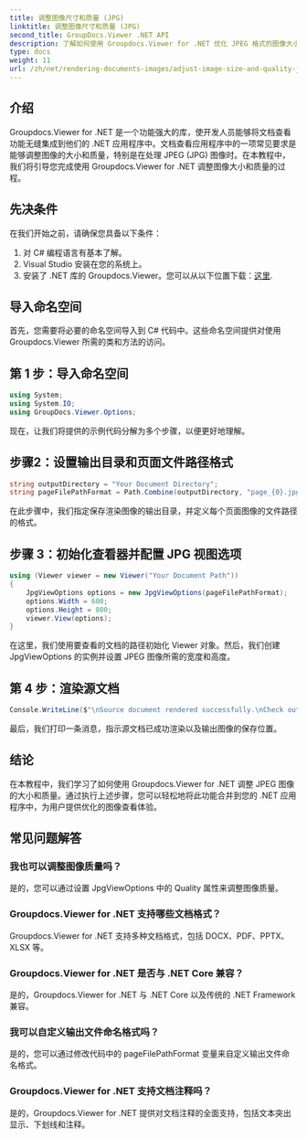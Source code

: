 ```yaml
---
title: 调整图像尺寸和质量 (JPG)
linktitle: 调整图像尺寸和质量 (JPG)
second_title: GroupDocs.Viewer .NET API
description: 了解如何使用 Groupdocs.Viewer for .NET 优化 JPEG 格式的图像大小和质量。增强您的文档查看体验。
type: docs
weight: 11
url: /zh/net/rendering-documents-images/adjust-image-size-and-quality-jpg/
---
```

## 介绍
Groupdocs.Viewer for .NET 是一个功能强大的库，使开发人员能够将文档查看功能无缝集成到他们的 .NET 应用程序中。文档查看应用程序中的一项常见要求是能够调整图像的大小和质量，特别是在处理 JPEG (JPG) 图像时。在本教程中，我们将引导您完成使用 Groupdocs.Viewer for .NET 调整图像大小和质量的过程。
## 先决条件
在我们开始之前，请确保您具备以下条件：
1. 对 C# 编程语言有基本了解。
2. Visual Studio 安装在您的系统上。
3. 安装了 .NET 库的 Groupdocs.Viewer。您可以从以下位置下载：[这里](https://releases.groupdocs.com/viewer/net/).

## 导入命名空间
首先，您需要将必要的命名空间导入到 C# 代码中。这些命名空间提供对使用 Groupdocs.Viewer 所需的类和方法的访问。
## 第 1 步：导入命名空间
```csharp
using System;
using System.IO;
using GroupDocs.Viewer.Options;
```

现在，让我们将提供的示例代码分解为多个步骤，以便更好地理解。
## 步骤2：设置输出目录和页面文件路径格式
```csharp
string outputDirectory = "Your Document Directory";
string pageFilePathFormat = Path.Combine(outputDirectory, "page_{0}.jpg");
```
在此步骤中，我们指定保存渲染图像的输出目录，并定义每个页面图像的文件路径的格式。
## 步骤 3：初始化查看器并配置 JPG 视图选项
```csharp
using (Viewer viewer = new Viewer("Your Document Path"))
{
    JpgViewOptions options = new JpgViewOptions(pageFilePathFormat);
    options.Width = 600;
    options.Height = 800;
    viewer.View(options);
}
```
在这里，我们使用要查看的文档的路径初始化 Viewer 对象。然后，我们创建 JpgViewOptions 的实例并设置 JPEG 图像所需的宽度和高度。
## 第 4 步：渲染源文档
```csharp
Console.WriteLine($"\nSource document rendered successfully.\nCheck output in {outputDirectory}.");
```
最后，我们打印一条消息，指示源文档已成功渲染以及输出图像的保存位置。

## 结论
在本教程中，我们学习了如何使用 Groupdocs.Viewer for .NET 调整 JPEG 图像的大小和质量。通过执行上述步骤，您可以轻松地将此功能合并到您的 .NET 应用程序中，为用户提供优化的图像查看体验。
## 常见问题解答
### 我也可以调整图像质量吗？
是的，您可以通过设置 JpgViewOptions 中的 Quality 属性来调整图像质量。
### Groupdocs.Viewer for .NET 支持哪些文档格式？
Groupdocs.Viewer for .NET 支持多种文档格式，包括 DOCX、PDF、PPTX、XLSX 等。
### Groupdocs.Viewer for .NET 是否与 .NET Core 兼容？
是的，Groupdocs.Viewer for .NET 与 .NET Core 以及传统的 .NET Framework 兼容。
### 我可以自定义输出文件命名格式吗？
是的，您可以通过修改代码中的 pageFilePathFormat 变量来自定义输出文件命名格式。
### Groupdocs.Viewer for .NET 支持文档注释吗？
是的，Groupdocs.Viewer for .NET 提供对文档注释的全面支持，包括文本突出显示、下划线和注释。